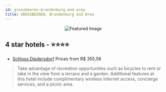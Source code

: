 ```yaml
---
id: grossbeeren-brandenburg-and-area
title: GROSSBEEREN, Brandenburg and Area
---
```


<center><img src="https://i.travelapi.com/hotels/24000000/23940000/23934600/23934515/44c3bfb1_z.jpg" alt="Featured Image" /></center>


##  4 star hotels - ⭐️⭐️⭐️⭐️

-    [Schloss Diedersdorf](https://us.hurb.com/hotels/grossbeeren/schloss-diedersdorf-JNP-JP852505?cmp=18055) Prices from R$ 355,56
   > Take advantage of recreation opportunities such as bicycles to rent or take in the view from a terrace and a garden. Additional features at this hotel include complimentary wireless Internet access, concierge services, and a picnic area.
